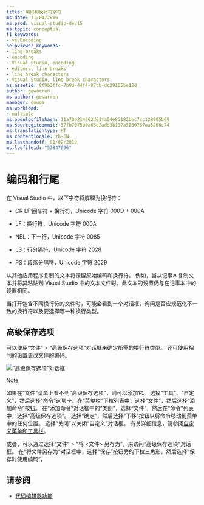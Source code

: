 ```yaml
---
title: 编码和换行符字符
ms.date: 11/04/2016
ms.prod: visual-studio-dev15
ms.topic: conceptual
f1_keywords:
- vs.Encoding
helpviewer_keywords:
- line breaks
- encoding
- Visual Studio, encoding
- editors, line breaks
- line break characters
- Visual Studio, line break characters
ms.assetid: 8f9b3ffc-7b8d-44f4-87cb-dc29105be12d
author: gewarren
ms.author: gewarren
manager: douge
ms.workload:
- multiple
ms.openlocfilehash: 11a70e214362d61fa54e83182bec7cc128905b69
ms.sourcegitcommit: 37fb7075b0a65d2add3b137a5230767aa3266c74
ms.translationtype: HT
ms.contentlocale: zh-CN
ms.lasthandoff: 01/02/2019
ms.locfileid: "53847696"
---
```

# <a name="encodings-and-line-endings"></a>编码和行尾

在 Visual Studio 中，以下字符将解释为换行符：

- CR LF:回车符 + 换行符，Unicode 字符 000D + 000A

- LF：换行符，Unicode 字符 000A

- NEL：下一行，Unicode 字符 0085

- LS：行分隔符，Unicode 字符 2028

- PS：段落分隔符，Unicode 字符 2029

从其他应用程序复制的文本将保留原始编码和换行符。 例如，当从记事本复制文本并将其粘贴到 Visual Studio 中的文本文件时，此文本的设置仍与在记事本中的设置相同。

当打开包含不同换行符的文件时，可能会看到一个对话框，询问是否应规范化不一致的换行符以及要选择哪一种换行类型。

## <a name="advanced-save-options"></a>高级保存选项

可以使用“文件” > “高级保存选项”对话框来确定所需的换行符类型。 还可使用相同的设置更改文件的编码。

![“高级保存选项”对话框](media/line_endings.png)

> [!NOTE]
> 如果在“文件”菜单上看不到“高级保存选项”，则可以添加它。 选择“工具”、“自定义”，然后选择“命令”选项卡。在“菜单栏”下拉列表中，选择“文件”，然后选择“添加命令”按钮。 在“添加命令”对话框中的“类别”，选择“文件”，然后在“命令”列表中，选择“高级保存选项”。 选择“确定”，然后选择“下移”按钮以将命令移动到菜单中的任何位置。 选择“关闭”以关闭“自定义”对话框。 有关详细信息，请参阅[自定义菜单和工具栏](../ide/how-to-customize-menus-and-toolbars-in-visual-studio.md#customizing_menu)。
>
> 或者，可以通过选择“文件” > “将 \<文件\> 另存为”，来访问“高级保存选项”对话框。 在“将文件另存为”对话框中，选择“保存”按钮旁的下拉三角形，然后选择“保存时使用编码”。

## <a name="see-also"></a>请参阅

- [代码编辑器功能](../ide/writing-code-in-the-code-and-text-editor.md)
